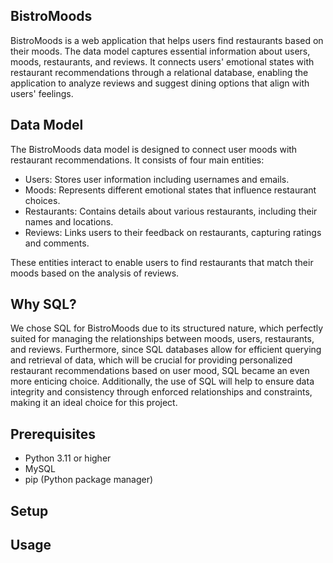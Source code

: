 ## BistroMoods

BistroMoods is a web application that helps users find restaurants based on their moods. The data model captures essential information about users, moods, restaurants, and reviews. It connects users' emotional states with restaurant recommendations through a relational database, enabling the application to analyze reviews and suggest dining options that align with users' feelings.

## Data Model

The BistroMoods data model is designed to connect user moods with restaurant recommendations. It consists of four main entities:

- Users: Stores user information including usernames and emails.
- Moods: Represents different emotional states that influence restaurant choices.
- Restaurants: Contains details about various restaurants, including their names and locations.
- Reviews: Links users to their feedback on restaurants, capturing ratings and comments.

These entities interact to enable users to find restaurants that match their moods based on the analysis of reviews.

## Why SQL?
We chose SQL for BistroMoods due to its structured nature, which perfectly suited for managing the relationships between moods, users, restaurants, and reviews. Furthermore, since SQL databases allow for efficient querying and retrieval of data, which will be crucial for providing personalized restaurant recommendations based on user mood, SQL became an even more enticing choice. Additionally, the use of SQL will help to ensure data integrity and consistency through enforced relationships and constraints, making it an ideal choice for this project.

## Prerequisites
- Python 3.11 or higher
- MySQL
- pip (Python package manager)

## Setup

## Usage 


